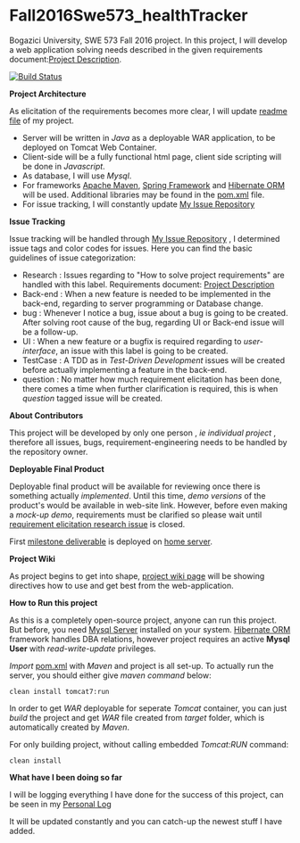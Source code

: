 # Fall2016Swe573_healthTracker

Bogazici University, SWE 573 Fall 2016 project.
In this project, I will develop a web application solving needs described in the given requirements document:[Project Description](https://github.com/Mephala/Fall2016Swe573_healthTracker/blob/master/SWE573_projectdescription.pdf).

[![Build Status](https://travis-ci.org/Mephala/Fall2016Swe573_healthTracker.svg?branch=master)](https://travis-ci.org/Mephala/Fall2016Swe573_healthTracker)

**Project Architecture**

As elicitation of the requirements becomes more clear, I will update [readme file](https://github.com/Mephala/Fall2016Swe573_healthTracker/edit/master/README.md) of my project.

* Server will be written in *Java* as a deployable WAR application, to be deployed on Tomcat Web Container.
* Client-side will be a fully functional html page, client side scripting will be done in *Javascript*.
* As database, I will use *Mysql*.
* For frameworks [Apache Maven](https://maven.apache.org/), [Spring Framework](https://projects.spring.io/spring-framework/) and [Hibernate ORM](http://hibernate.org/) will be used. Additional libraries may be found in the [pom.xml](https://github.com/Mephala/Fall2016Swe573_healthTracker/blob/master/pom.xml) file.
* For issue tracking, I will constantly update [My Issue Repository](https://github.com/Mephala/Fall2016Swe573_healthTracker/issues)


**Issue Tracking**

Issue tracking will be handled through [My Issue Repository](https://github.com/Mephala/Fall2016Swe573_healthTracker/issues) , I determined issue tags and color codes for issues. Here you can find the basic guidelines of issue categorization:

* Research : Issues regarding to "How to solve project requirements" are handled with this label. Requirements document: [Project Description](https://github.com/Mephala/Fall2016Swe573_healthTracker/blob/master/SWE573_projectdescription.pdf)
* Back-end : When a new feature is needed to be implemented in the back-end, regarding to server programming or Database change.
* bug      : Whenever I notice a bug, issue about a bug is going to be created. After solving root cause of the bug, regarding UI or Back-end issue will be a follow-up.
* UI       : When a new feature or a bugfix is required regarding to *user-interface*, an issue with this label is going to be created.
* TestCase : A TDD as in *Test-Driven Development* issues will be created before actually implementing a feature in the back-end.
* question : No matter how much requirement elicitation has been done, there comes a time when further clarification is required, this is when *question* tagged issue will be created.

**About Contributors**

This project will be developed by only one person , *ie individual project* , therefore all issues, bugs, requirement-engineering needs to be handled by the repository owner.

**Deployable Final Product**

Deployable final product will be available for reviewing once there is something actually *implemented*. Until this time, *demo versions* of the product's would be available in web-site link.
However, before even making a *mock-up demo*, requirements must be clarified so please wait until [requirement elicitation research issue](https://github.com/Mephala/Fall2016Swe573_healthTracker/issues/1) is closed.

First [milestone deliverable](https://github.com/Mephala/Fall2016Swe573_healthTracker/milestone/2) is deployed on [home server](http://46.196.100.145/healthTracker/).


**Project Wiki**

As project begins to get into shape, [project wiki page](https://github.com/Mephala/Fall2016Swe573_healthTracker/wiki) will be showing directives how to use and get best from the web-application.

**How to Run this project**

As this is a completely open-source project, anyone can run this project. But before, you need [Mysql Server](https://dev.mysql.com/downloads/mysql/) installed on your system.
[Hibernate ORM](http://hibernate.org/) framework handles DBA relations, however project requires an active **Mysql User** with *read-write-update* privileges.

*Import* [pom.xml](https://github.com/Mephala/Fall2016Swe573_healthTracker/blob/master/pom.xml) with *Maven* and project is all set-up.
To actually run the server, you should either give *maven command* below:

`clean install tomcat7:run`

In order to get *WAR* deployable for seperate *Tomcat* container, you can just *build* the project and get *WAR* file created from *target* folder, which is automatically created by *Maven*.

For only building project, without calling embedded *Tomcat:RUN* command:

`clean install`

**What have I been doing so far**

I will be logging everything I have done for the success of this project, can be seen in my [Personal Log](https://github.com/Mephala/Fall2016Swe573_healthTracker/blob/master/PersonalLog.md)

It will be updated constantly and you can catch-up the newest stuff I have added.







